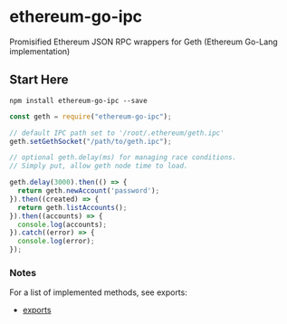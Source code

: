 # ethereum-go-ipc
Promisified Ethereum JSON RPC wrappers for Geth (Ethereum Go-Lang implementation)



## Start Here

```npm install ethereum-go-ipc --save```


```js
const geth = require("ethereum-go-ipc");

// default IPC path set to '/root/.ethereum/geth.ipc'
geth.setGethSocket("/path/to/geth.ipc");

// optional geth.delay(ms) for managing race conditions.
// Simply put, allow geth node time to load.

geth.delay(3000).then(() => {
  return geth.newAccount('password');
}).then((created) => {
  return geth.listAccounts();
}).then((accounts) => {
  console.log(accounts);
}).catch((error) => {
  console.log(error);
});

```

### Notes

For a list of implemented methods, see exports:
- [exports](https://github.com/Ryanmtate/ethereum-go-ipc/blob/master/lib/gethIPC.js)
